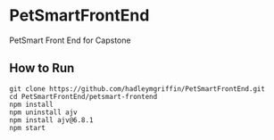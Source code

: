 # PetSmartFrontEnd
PetSmart Front End for Capstone

## How to Run
```
git clone https://github.com/hadleymgriffin/PetSmartFrontEnd.git
cd PetSmartFrontEnd/petsmart-frontend
npm install
npm uninstall ajv
npm install ajv@6.8.1
npm start
```
